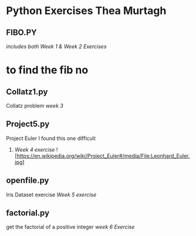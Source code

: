 # Python Exercises Thea Murtagh 
## FIBO.PY ##
_includes both Week 1 & Week 2 Exercises_
# to find the fib no

## Collatz1.py ##
Collatz problem _week 3_

## Project5.py ##
Project Euler I found this one difficult
1. _Week 4 exercise_
![https://en.wikipedia.org/wiki/Project_Euler#/media/File:Leonhard_Euler.jpg]

## openfile.py
Iris Dataset exercise 
_Week 5 exercise_

## factorial.py ##
get the factorial of a positive integer 
_week 6 Exercise_




